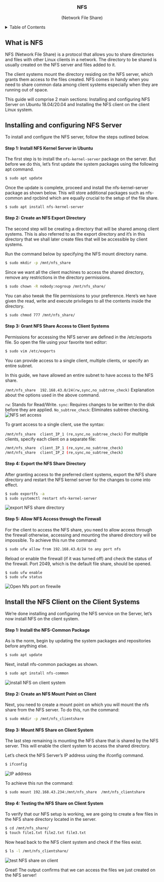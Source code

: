 <div id="top"></div>

<br />
<div align="center">

  <h3 align="center">NFS</h3>

  <p align="center">
    (Network File Share)
    <br />
  </p>
</div>



<!-- TABLE OF CONTENTS -->
<details>
  <summary>Table of Contents</summary>
  <ul>
    <li>
        <a href="#What-is-NFS">What is NFS</a>
    </li>
    <li>
      <a href="#Installing-and-configuring-NFS-Server">Installing and configuring NFS Server </a>
    </li>
    <li><a href="#Creating-Your-Own-Website">Creating Your Own Website</a></li>
    <li><a href="#Install-the-NFS-Client-on-the-Client-Systems">Install the NFS Client on the Client Systems</a></li>
  </ul>
</details>



<!-- ABOUT THE PROJECT 


[![Product Name Screen Shot][product-screenshot]](https://example.com)-->
## What is NFS
NFS (Network File Share) is a protocol that allows you to share directories and files with other Linux clients in a network. The directory to be shared is usually created on the NFS server and files added to it.

The client systems mount the directory residing on the NFS server, which grants them access to the files created. NFS comes in handy when you need to share common data among client systems especially when they are running out of space.

This guide will comprise 2 main sections: Installing and configuring NFS Server on Ubuntu 18.04/20.04 and Installing the NFS client on the client Linux system.

## Installing and configuring NFS Server 
To install and configure the NFS server, follow the steps outlined below.


#### Step 1: Install NFS Kernel Server in Ubuntu
The first step is to install the `nfs-kernel-server` package on the server. But before we do this, let’s first update the system packages using the following apt command.
```sh
$ sudo apt update
```

Once the update is complete, proceed and install the nfs-kernel-server package as shown below. This will store additional packages such as nfs-common and rpcbind which are equally crucial to the setup of the file share.

```sh
$ sudo apt install nfs-kernel-server
```

#### Step 2: Create an NFS Export Directory

The second step will be creating a directory that will be shared among client systems. This is also referred to as the export directory and it’s in this directory that we shall later create files that will be accessible by client systems.

Run the command below by specifying the NFS mount directory name.

```sh
$ sudo mkdir -p /mnt/nfs_share
```

Since we want all the client machines to access the shared directory, remove any restrictions in the directory permissions.

```sh
$ sudo chown -R nobody:nogroup /mnt/nfs_share/
```
You can also tweak the file permissions to your preference. Here’s we have given the read, write and execute privileges to all the contents inside the directory.

```sh
$ sudo chmod 777 /mnt/nfs_share/
```

#### Step 3: Grant NFS Share Access to Client Systems
Permissions for accessing the NFS server are defined in the /etc/exports file. So open the file using your favorite text editor:

```sh
$ sudo vim /etc/exports
```

You can provide access to a single client, multiple clients, or specify an entire subnet.

In this guide, we have allowed an entire subnet to have access to the NFS share.


`/mnt/nfs_share  192.168.43.0/24(rw,sync,no_subtree_check)`
Explanation about the options used in the above command.

`rw`: Stands for Read/Write.
`sync`: Requires changes to be written to the disk before they are applied.
`No_subtree_check`: Eliminates subtree checking.
![NFS set access](https://www.tecmint.com/wp-content/uploads/2020/03/Set-NFS-Share-Access.png)


To grant access to a single client, use the syntax:

`/mnt/nfs_share  client_IP_1 (re,sync,no_subtree_check)`
For multiple clients, specify each client on a separate file:
```sh
/mnt/nfs_share  client_IP_1 (re,sync,no_subtree_check)
/mnt/nfs_share  client_IP_2 (re,sync,no_subtree_check)
```

#### Step 4: Export the NFS Share Directory
After granting access to the preferred client systems, export the NFS share directory and restart the NFS kernel server for the changes to come into effect.

```sh
$ sudo exportfs -a
$ sudo systemctl restart nfs-kernel-server
```
![export NFS share directory](https://www.tecmint.com/wp-content/uploads/2020/03/Export-NFS-Share-Directory.png)

#### Step 5: Allow NFS Access through the Firewall
For the client to access the NFS share, you need to allow access through the firewall otherwise, accessing and mounting the shared directory will be impossible. To achieve this run the command:

```sh
$ sudo ufw allow from 192.168.43.0/24 to any port nfs
```

Reload or enable the firewall (if it was turned off) and check the status of the firewall. Port 2049, which is the default file share, should be opened.

```sh
$ sudo ufw enable
$ sudo ufw status
```
![Open Nfs port on firewile](https://www.tecmint.com/wp-content/uploads/2020/03/Open-NFS-Port-on-Firewall.png)

## Install the NFS Client on the Client Systems
We’re done installing and configuring the NFS service on the Server, let’s now install NFS on the client system.

#### Step 1: Install the NFS-Common Package
As is the norm, begin by updating the system packages and repositories before anything else.
```sh
$ sudo apt update
```

Next, install nfs-common packages as shown.
```sh
$ sudo apt install nfs-common
```

![install NFS on client system](https://www.tecmint.com/wp-content/uploads/2020/03/Install-NFS-on-Client-System.png)

#### Step 2: Create an NFS Mount Point on Client
Next, you need to create a mount point on which you will mount the nfs share from the NFS server. To do this, run the command:

```sh
$ sudo mkdir -p /mnt/nfs_clientshare
```


#### Step 3: Mount NFS Share on Client System

The last step remaining is mounting the NFS share that is shared by the NFS server. This will enable the client system to access the shared directory.

Let’s check the NFS Server’s IP address using the ifconfig command.

```sh
$ ifconfig
```
![IP address](https://www.tecmint.com/wp-content/uploads/2020/03/Check-Ubuntu-Server-IP-Address.png)

To achieve this run the command:
```sh
$ sudo mount 192.168.43.234:/mnt/nfs_share  /mnt/nfs_clientshare
```

#### Step 4: Testing the NFS Share on Client System

To verify that our NFS setup is working, we are going to create a few files in the NFS share directory located in the server.

```sh
$ cd /mnt/nfs_share/
$ touch file1.txt file2.txt file3.txt
```

Now head back to the NFS client system and check if the files exist.

```sh
$ ls -l /mnt/nfs_clientshare/
```

![test NFS share on client](https://www.tecmint.com/wp-content/uploads/2020/03/Test-NFS-Share-on-Client.png)



Great! The output confirms that we can access the files we just created on the NFS server!

<!-- MARKDOWN LINKS & IMAGES -->
<!-- https://www.markdownguide.org/basic-syntax/#reference-style-links -->
[contributors-shield]: https://img.shields.io/github/contributors/othneildrew/Best-README-Template.svg?style=for-the-badge
[contributors-url]: https://github.com/othneildrew/Best-README-Template/graphs/contributors
[forks-shield]: https://img.shields.io/github/forks/othneildrew/Best-README-Template.svg?style=for-the-badge
[forks-url]: https://github.com/othneildrew/Best-README-Template/network/members
[stars-shield]: https://img.shields.io/github/stars/othneildrew/Best-README-Template.svg?style=for-the-badge
[stars-url]: https://github.com/othneildrew/Best-README-Template/stargazers
[issues-shield]: https://img.shields.io/github/issues/othneildrew/Best-README-Template.svg?style=for-the-badge
[issues-url]: https://github.com/othneildrew/Best-README-Template/issues
[license-shield]: https://img.shields.io/github/license/othneildrew/Best-README-Template.svg?style=for-the-badge
[license-url]: https://github.com/othneildrew/Best-README-Template/blob/master/LICENSE.txt
[linkedin-shield]: https://img.shields.io/badge/-LinkedIn-black.svg?style=for-the-badge&logo=linkedin&colorB=555
[linkedin-url]: https://linkedin.com/in/othneildrew
[product-screenshot]: images/screenshot.png
